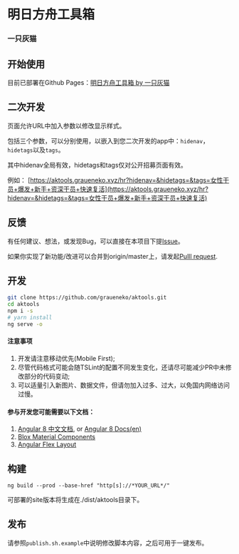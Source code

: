 # 明日方舟工具箱
### 一只灰猫

## 开始使用

目前已部署在Github Pages：[明日方舟工具箱 by 一只灰猫](https://aktools.graueneko.xyz/)

## 二次开发

页面允许URL中加入参数以修改显示样式。

包括三个参数，可以分别使用，以嵌入到您二次开发的app中：`hidenav`，`hidetags`以及`tags`。

其中hidenav全局有效，hidetags和tags仅对公开招募页面有效。

例如：
[https://aktools.graueneko.xyz/hr?hidenav=&hidetags=&tags=女性干员+爆发+新手+资深干员+快速复活](https://aktools.graueneko.xyz/hr?hidenav=&hidetags=&tags=女性干员+爆发+新手+资深干员+快速复活)


## 反馈

有任何建议、想法，或发现Bug，可以直接在本项目下提[Issue](https://github.com/graueneko/aktools/issues)。

如果你实现了新功能/改进可以合并到origin/master上，请发起[Pulll request](https://github.com/graueneko/aktools/pulls).

## 开发
```bash
git clone https://github.com/graueneko/aktools.git
cd aktools
npm i -s
# yarn install
ng serve -o
```
#### 注意事项
1. 开发请注意移动优先(Mobile First);
2. 尽管代码格式可能会随TSLint的配置不同发生变化，还请尽可能减少PR中未修改部分的代码变动;
3. 可以适量引入新图片、数据文件，但请勿加入过多、过大，以免国内网络访问过慢。

#### 参与开发您可能需要以下文档：
1. [Angular 8 中文文档](https://angular.cn/docs), or [Angular 8 Docs(en)](https://angular.io/docs)
2. [Blox Material Components](https://blox.src.zone/material/components)
3. [Angular Flex Layout](https://github.com/angular/flex-layout)


## 构建
```
ng build --prod --base-href "http[s]://*YOUR_URL*/"
```
可部署的site版本将生成在./dist/aktools目录下。

## 发布
请参照`publish.sh.example`中说明修改脚本内容，之后可用于一键发布。
